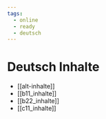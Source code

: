 ```yaml
---
tags:
  - online
  - ready
  - deutsch
---
```


# Deutsch Inhalte

- [[alt-inhalte]]
- [[b11_inhalte]]
- [[b22_inhalte]]
- [[c11_inhalte]]